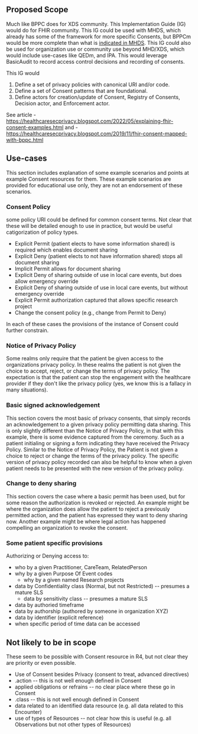 ## Proposed Scope

Much like BPPC does for XDS community. This Implementation Guide (IG) would do for FHIR community. This IG could be used with MHDS, which already has some of the framework for more specific Consents, but BPPCm would be more complete than what is [indicated in MHDS](https://profiles.ihe.net/ITI/MHDS/volume-1.html#1504-mhds-overview). This IG could also be used for organization use or community use beyond MHD/XDS, which would include use-cases like QEDm, and IPA. This would leverage BasicAudit to record access control decisions and recording of consents.

This IG would

1. Define a set of privacy policies with canonical URI and/or code.
1. Define a set of Consent patterns that are foundational.
1. Define actors for creation/update of Consent, Registry of Consents, Decision actor, and Enforcement actor.


See article - https://healthcaresecprivacy.blogspot.com/2022/05/explaining-fhir-consent-examples.html
and - https://healthcaresecprivacy.blogspot.com/2019/11/fhir-consent-mapped-with-bppc.html


## Use-cases

This section includes explanation of some example scenarios and points at example 
Consent resources for them. 
These example scenarios are provided for educational use only, they are not an 
endorsement of these scenarios. 

### Consent Policy 

some policy URI could be defined for common consent terms. Not clear that these will be detailed enough to use in practice, but would be useful catigorization of policy types.

- Explicit Permit (patient elects to have some information shared) is required which enables document sharing
- Explicit Deny (patient elects to not have information shared) stops all document sharing
- Implicit Permit allows for document sharing
- Explicit Deny of sharing outside of use in local care events, but does allow emergency override
- Explicit Deny of sharing outside of use in local care events, but without emergency override
- Explicit Permit authorization captured that allows specific research project
- Change the consent policy (e.g.,  change from Permit to Deny)

In each of these cases the provisions of the instance of Consent could further constrain.

### Notice of Privacy Policy

Some realms only require that the patient be given access to the organizations privacy policy. 
In these realms the patient is not given the choice to accept, reject, or change the terms of privacy policy. 
The expectation is that the patient can stop the engagement with the healthcare provider if they don't like the privacy policy (yes, we know this is a fallacy in many situations). 


### Basic signed acknowledgement

This section covers the most basic of privacy consents, that simply records an acknowledgement to a given privacy policy permitting data sharing. 
This is only slightly different than the Notice of Privacy Policy, in that with this example, there is some evidence captured from the ceremony. 
Such as a patient initialing or signing a form indicating they have received the Privacy Policy. 
Similar to the Notice of Privacy Policy, the Patient is not given a choice to reject or change the terms of the privacy policy.
The specific version of privacy policy recorded can also be helpful to know when a given patient needs to be presented with the new version of the privacy policy.

### Change to deny sharing

This section covers the case where a basic permit has been used, but for some reason the authorization is revoked or rejected. 
An example might be where the organization does allow the patient to reject a previously permitted action, and the patient has expressed they want to deny sharing now. 
Another example might be where legal action has happened compelling an organization to revoke the consent.


### Some patient specific provisions

Authorizing or Denying access to:
* who by a given Practitioner, CareTeam, RelatedPerson
* why by a given Purpose Of Event codes 
  * why by a given named Research projects
* data by Confidentiality class (Normal, but not Restricted) -- presumes a mature SLS
  * data by sensitivity class -- presumes a mature SLS
* data by authoried timeframe
* data by authorship (authored by someone in organization XYZ)
* data by identifier (explicit reference)
* when specific period of time data can be accessed

## Not likely to be in scope

These seem to be possible with Consent resource in R4, but not clear they are priority or even possible.

* Use of Consent besides Privacy (consent to treat, advanced directives)
* .action -- this is not well enough defined in Consent 
* applied obligations or refrains -- no clear place where these go in Consent
* .class -- this is not well enough defined in Consent
* data related to an identified data resource (e.g. all data related to this Encounter)
* use of types of Resources -- not clear how this is useful (e.g. all Observations but not other types of Resources)
